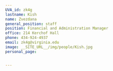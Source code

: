 ```yaml
---
UVA_id: zk4g
lastname: Kish
name: Zvezdana
general_position: staff
position: Financial and Administration Manager
office: 214 Kerchof Hall
phone: 434-924-4937
email: zk4g@virginia.edu
image: __SITE_URL__/img/people/Kish.jpg
personal_page:


---
```

